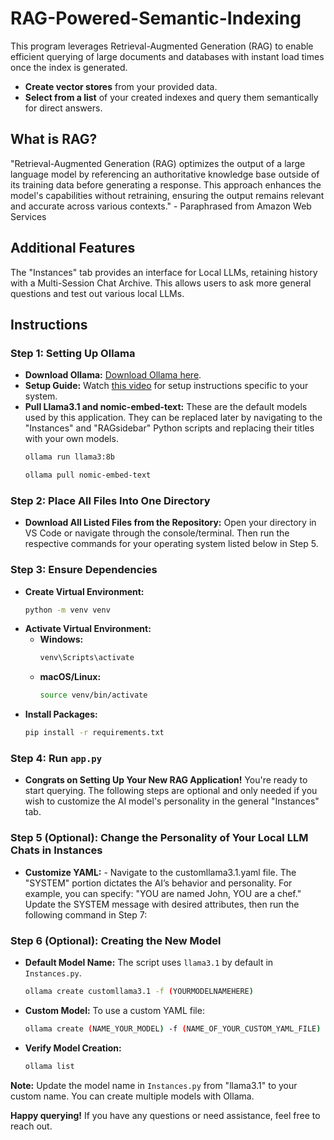 # RAG-Powered-Semantic-Indexing

This program leverages Retrieval-Augmented Generation (RAG) to enable efficient querying of large documents and databases with instant load times once the index is generated.

- **Create vector stores** from your provided data.
- **Select from a list** of your created indexes and query them semantically for direct answers.

## What is RAG?

"Retrieval-Augmented Generation (RAG) optimizes the output of a large language model by referencing an authoritative knowledge base outside of its training data before generating a response. This approach enhances the model's capabilities without retraining, ensuring the output remains relevant and accurate across various contexts." - Paraphrased from Amazon Web Services

## Additional Features

The "Instances" tab provides an interface for Local LLMs, retaining history with a Multi-Session Chat Archive. This allows users to ask more general questions and test out various local LLMs.

## Instructions

### Step 1: Setting Up Ollama

- **Download Ollama:** [Download Ollama here](https://ollama.com/).
- **Setup Guide:** Watch [this video](https://www.youtube.com/watch?v=oI7VoTM9NKQ) for setup instructions specific to your system.
- **Pull Llama3.1 and nomic-embed-text:** These are the default models used by this application. They can be replaced later by navigating to the "Instances" and "RAGsidebar" Python scripts and replacing their titles with your own models.
    ```bash
    ollama run llama3:8b
    ```
    ```bash
    ollama pull nomic-embed-text
    ```

### Step 2: Place All Files Into One Directory

- **Download All Listed Files from the Repository:** Open your directory in VS Code or navigate through the console/terminal. Then run the respective commands for your operating system listed below in Step 5.

### Step 3: Ensure Dependencies

- **Create Virtual Environment:**
    ```bash
    python -m venv venv
    ```
- **Activate Virtual Environment:**
    - **Windows:**
        ```bash
        venv\Scripts\activate
        ```
    - **macOS/Linux:**
        ```bash
        source venv/bin/activate
        ```
- **Install Packages:**
    ```bash
    pip install -r requirements.txt
    ```

### Step 4: Run `app.py`

- **Congrats on Setting Up Your New RAG Application!** You're ready to start querying. The following steps are optional and only needed if you wish to customize the AI model's personality in the general "Instances" tab.

### Step 5 (Optional): Change the Personality of Your Local LLM Chats in Instances

- **Customize YAML:** - Navigate to the customllama3.1.yaml file. The "SYSTEM" portion dictates the AI’s behavior and personality. For example, you can specify: "YOU are named John, YOU are a chef." Update the SYSTEM message with desired attributes, then run the following command in Step 7:

### Step 6 (Optional): Creating the New Model

- **Default Model Name:** The script uses `llama3.1` by default in `Instances.py`.
    ```bash
    ollama create customllama3.1 -f (YOURMODELNAMEHERE)
    ```
- **Custom Model:** To use a custom YAML file:
    ```bash
    ollama create (NAME_YOUR_MODEL) -f (NAME_OF_YOUR_CUSTOM_YAML_FILE)
    ```
- **Verify Model Creation:**
    ```bash
    ollama list
    ```

**Note:** Update the model name in `Instances.py` from "llama3.1" to your custom name. You can create multiple models with Ollama.

**Happy querying!** If you have any questions or need assistance, feel free to reach out.
